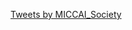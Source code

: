 <a class="twitter-timeline" href="https://twitter.com/MICCAI_Society?ref_src=twsrc%5Etfw">Tweets by MICCAI_Society</a> <script async src="https://platform.twitter.com/widgets.js" charset="utf-8"></script>